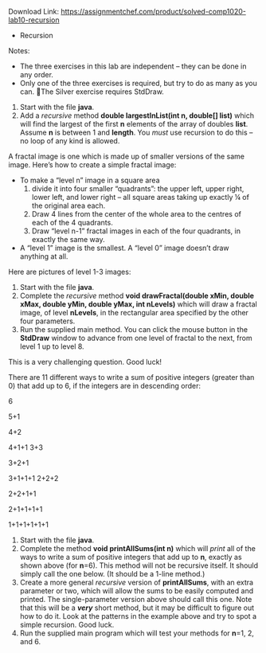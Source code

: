 Download Link: https://assignmentchef.com/product/solved-comp1020-lab10-recursion
<br>
<ul>

 <li>Recursion</li>

</ul>

Notes:

<ul>

 <li>The three exercises in this lab are independent – they can be done in any order.</li>

 <li>Only one of the three exercises is required, but try to do as many as you can. The Silver exercise requires StdDraw.</li>

</ul>

<ol>

 <li>Start with the file <strong>java</strong>.</li>

 <li>Add a <em>recursive </em>method <strong>double largestInList(int n, double[] list)</strong> which will find the largest of the first <strong>n</strong> elements of the array of doubles <strong>list</strong>. Assume <strong>n</strong> is between 1 and <strong>length</strong>. You <em>must </em>use recursion to do this – no loop of any kind is allowed.</li>

</ol>

A fractal image is one which is made up of smaller versions of the same image. Here’s how to create a simple fractal image:

<ul>

 <li>To make a “level n” image in a square area

  <ol>

   <li>divide it into four smaller “quadrants”: the upper left, upper right, lower left, and lower right – all square areas taking up exactly ¼ of the original area each.</li>

   <li>Draw 4 lines from the center of the whole area to the centres of each of the 4 quadrants.</li>

   <li>Draw “level n-1” fractal images in each of the four quadrants, in exactly the same way.</li>

  </ol></li>

 <li>A “level 1” image is the smallest. A “level 0” image doesn’t draw anything at all.</li>

</ul>

Here are pictures of level 1-3 images:




<ol>

 <li>Start with the file <strong>java</strong>.</li>

 <li>Complete the <em>recursive </em>method <strong>void drawFractal(double xMin, double xMax, double yMin, double yMax, int nLevels)</strong> which will draw a fractal image, of level <strong>nLevels</strong>, in the rectangular area specified by the other four parameters.</li>

 <li>Run the supplied main method. You can click the mouse button in the <strong>StdDraw</strong> window to advance from one level of fractal to the next, from level 1 up to level 8.</li>

</ol>




This is a very challenging question. Good luck!

There are 11 different ways to write a sum of positive integers (greater than 0) that add up to 6, if the integers are in descending order:

6

5+1

4+2

4+1+1  3+3

3+2+1

3+1+1+1  2+2+2

2+2+1+1

2+1+1+1+1

1+1+1+1+1+1




<ol>

 <li>Start with the file <strong>java</strong>.</li>

 <li>Complete the method <strong>void printAllSums(int n)</strong> which will <em>print </em>all of the ways to write a sum of positive integers that add up to <strong>n</strong>, exactly as shown above (for <strong>n</strong>=6). This method will not be recursive itself. It should simply call the one below. (It should be a 1-line method.)</li>

 <li>Create a more general <em>recursive </em>version of <strong>printAllSums</strong>, with an extra parameter or two, which will allow the sums to be easily computed and printed. The single-parameter version above should call this one. Note that this will be a <strong><em>very</em></strong> short method, but it may be difficult to figure out how to do it. Look at the patterns in the example above and try to spot a simple recursion. Good luck.</li>

 <li>Run the supplied main program which will test your methods for <strong>n</strong>=1, 2, and 6.</li>

</ol>






